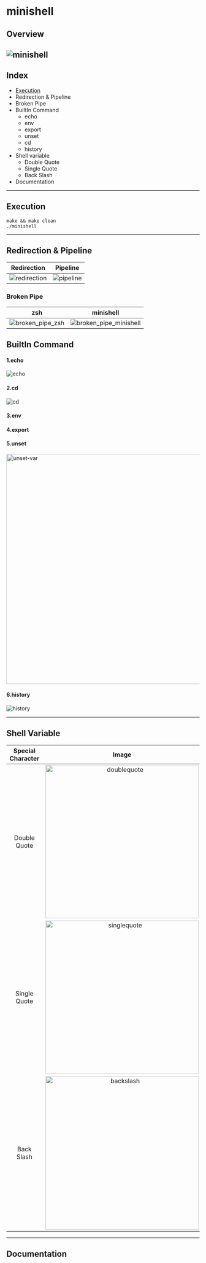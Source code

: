 # minishell
## Overview
![minishell](https://user-images.githubusercontent.com/60311340/147553101-57e3945e-dd0b-4c74-b273-67be6baedd57.gif)
---
## Index
- [Execution](#execution)
- Redirection & Pipeline
- Broken Pipe
- BuiltIn Command
	- echo
	- env
	- export
	- unset
	- cd
	- history
- Shell variable
	- Double Quote
	- Single Quote
	- Back Slash
- Documentation
---
## Execution
```shell
make && make clean
./minishell
```
---
## Redirection & Pipeline
|Redirection|Pipeline|
:---------:|:--------:
|![redirection](https://user-images.githubusercontent.com/60311340/147553579-4eb6c9dd-85fd-4a59-a630-9e2e7a7464d3.gif)|![pipeline](https://user-images.githubusercontent.com/60311340/147553573-0d1aa8fd-cd0a-4e73-94de-5c78977a37c7.gif)|

### Broken Pipe
|zsh|minishell|
:---------:|:--------:
|![broken_pipe_zsh](https://user-images.githubusercontent.com/60311340/147553755-e6a6f4a0-0cca-4150-8444-a7ef7f6b9ceb.gif)|![broken_pipe_minishell](https://user-images.githubusercontent.com/60311340/147553766-90f78b18-977a-4d54-847d-b6a797707b11.gif)|

## BuiltIn Command
#### 1.echo
![echo](https://user-images.githubusercontent.com/60311340/147555091-1ec06ef6-796d-4536-b5f5-a4dd9b4ce534.gif)
#### 2.cd
![cd](https://user-images.githubusercontent.com/60311340/147555665-976f4f33-fa03-4dff-894f-b51752572dcc.gif)
#### 3.env
#### 4.export
#### 5.unset
<img width="600" alt="unset-var" src="https://user-images.githubusercontent.com/60311340/147556155-5f78616d-d153-4127-be03-24b6fd778193.png">

#### 6.history
![history](https://user-images.githubusercontent.com/60311340/147556306-47771946-cce1-4d61-b250-2f65254137e1.gif)

---
## Shell Variable
|Special Character|Image|
:-----------:|:-----------:
|Double Quote|<img width="400" alt="doublequote" src="https://user-images.githubusercontent.com/60311340/147553969-785b813c-b518-4bdc-8cb1-573dd3670dc6.png">|
|Single Quote|<img width="400" alt="singlequote" src="https://user-images.githubusercontent.com/60311340/147553960-f6608f06-ca45-4270-8d78-57f8daf34afd.png">|
|Back Slash|<img width="400" alt="backslash" src="https://user-images.githubusercontent.com/60311340/147553920-8431ad0f-8d28-4b02-9b61-ea272adf060e.png">|
---
## Documentation

